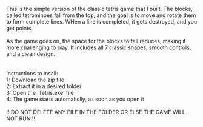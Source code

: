 This is the simple version of the classic tetris game that I built. The blocks, called tetrominoes fall from the top, and the goal is to move and rotate them to form complete lines. WHen a line is completed, it gets destroyed, and you get points.
<br>
<br>
As the game goes on, the space for the blocks to fall reduces, making it more challenging to play. It includes all 7 classic shapes, smooth controls, and a clean design.
<br>
<br>
<br>
Instructions to insall:<br>
1: Download the zip file<br>
2: Extract it in a desired folder<br>
3: Open the 'Tetris.exe' file<br>
4: The game starts automaticlly, as soon as you open it<br> <br>
!! DO NOT DELETE ANY FILE IN THE FOLDER OR ELSE THE GAME WILL NOT RUN !!